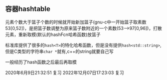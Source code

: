 ## 容器hashtable
元素个数大于篮子个数的时候就开始新加篮子(gnu-c中一开始篮子取素数53[0,52])，是把篮子数调整为原来篮子数附近的一个素数(53-->97[0,96])，打散元素，重新取模(默认的hashFcn哈希函数)放篮子

标准库提供了很多的`hash<T>`的特化哈希函数，但是没有提供`hash<std::string>`,但是C类型的字符串`char *`就有,c++的string就要自己写

一般经历了hash函数之后最后再取模

2020年6月9日21:32:51 复习
2022年12月07日17:23:03 复习